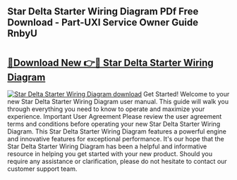 ## Star Delta Starter Wiring Diagram PDf Free Download - Part-UXI Service Owner Guide RnbyU

# <h2><a href="http://dfstbwd.blite.top/?on=Star+Delta+Starter+Wiring+Diagram">🔗Download New 👉🔴 Star Delta Starter Wiring Diagram</a></h2>

[![Star Delta Starter Wiring Diagram download](https://i.imgur.com/lujVjoI.png)](http://dfstbwd.blite.top/?on=Star+Delta+Starter+Wiring+Diagram)
Get Started! Welcome to your new Star Delta Starter Wiring Diagram user manual. This guide will walk you through everything you need to know to operate and maximize your experience. Important User Agreement Please review the user agreement terms and conditions before operating your new Star Delta Starter Wiring Diagram. This Star Delta Starter Wiring Diagram features a powerful engine and innovative features for exceptional performance. It's our hope that the Star Delta Starter Wiring Diagram has been a helpful and informative resource in helping you get started with your new product. Should you require any assistance or clarification, please do not hesitate to contact our customer support team.
